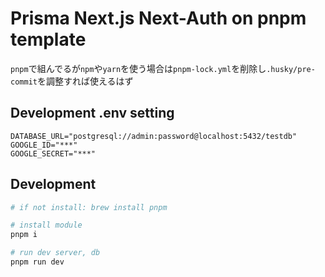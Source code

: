 # Prisma Next.js Next-Auth on pnpm template

`pnpm`で組んでるが`npm`や`yarn`を使う場合は`pnpm-lock.yml`を削除し`.husky/pre-commit`を調整すれば使えるはず

## Development .env setting

```
DATABASE_URL="postgresql://admin:password@localhost:5432/testdb"
GOOGLE_ID="***"
GOOGLE_SECRET="***"
```

## Development

```bash
# if not install: brew install pnpm

# install module
pnpm i

# run dev server, db
pnpm run dev
```
